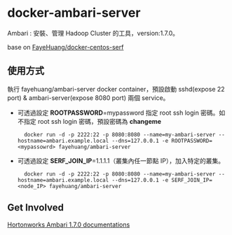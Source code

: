 docker-ambari-server
=====

Ambari : 安裝、管理 Hadoop Cluster 的工具，version:1.7.0。

base on [FayeHuang/docker-centos-serf](https://github.com/FayeHuang/docker-centos-serf)

使用方式
-----

執行 fayehuang/ambari-server docker container，預設啟動 sshd(expose 22 port) & ambari-server(expose 8080 port) 兩個 service。

* 可透過設定 **ROOTPASSWORD**=mypassword 指定 root ssh login 密碼。如不指定 root ssh login 密碼，預設密碼為 **changeme**

        docker run -d -p 2222:22 -p 8080:8080 --name=my-ambari-server --hostname=ambari.example.local --dns=127.0.0.1 -e ROOTPASSWORD=<mypassowrd> fayehuang/ambari-server

* 可透過設定 **SERF_JOIN_IP**=1.1.1.1（叢集內任一節點 IP），加入特定的叢集。

        docker run -d -p 2222:22 -p 8080:8080 --name=my-ambari-server --hostname=ambari.example.local --dns=127.0.0.1 -e SERF_JOIN_IP=<node_IP> fayehuang/ambari-server
  
Get Involved
-----

[Hortonworks Ambari 1.7.0 documentations](http://docs.hortonworks.com/HDPDocuments/Ambari-1.7.0.0/index.html)


